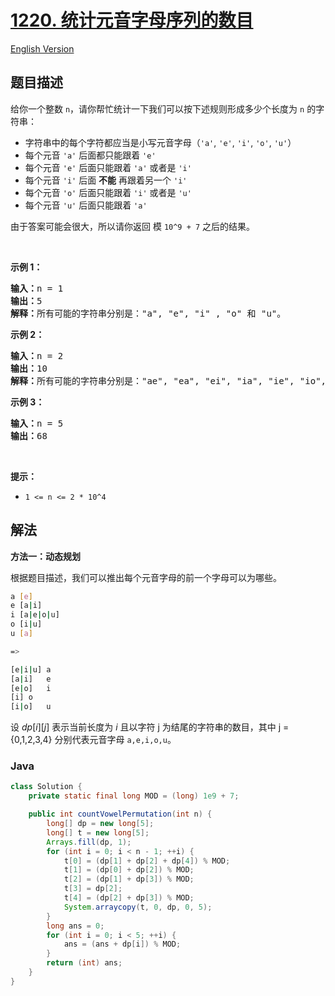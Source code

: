 # [1220. 统计元音字母序列的数目](https://leetcode.cn/problems/count-vowels-permutation)

[English Version](/solution/1200-1299/1220.Count%20Vowels%20Permutation/README_EN.md)

## 题目描述

<!-- 这里写题目描述 -->

<p>给你一个整数&nbsp;<code>n</code>，请你帮忙统计一下我们可以按下述规则形成多少个长度为&nbsp;<code>n</code>&nbsp;的字符串：</p>

<ul>
	<li>字符串中的每个字符都应当是小写元音字母（<code>&#39;a&#39;</code>, <code>&#39;e&#39;</code>, <code>&#39;i&#39;</code>, <code>&#39;o&#39;</code>, <code>&#39;u&#39;</code>）</li>
	<li>每个元音&nbsp;<code>&#39;a&#39;</code>&nbsp;后面都只能跟着&nbsp;<code>&#39;e&#39;</code></li>
	<li>每个元音&nbsp;<code>&#39;e&#39;</code>&nbsp;后面只能跟着&nbsp;<code>&#39;a&#39;</code>&nbsp;或者是&nbsp;<code>&#39;i&#39;</code></li>
	<li>每个元音&nbsp;<code>&#39;i&#39;</code>&nbsp;后面&nbsp;<strong>不能</strong> 再跟着另一个&nbsp;<code>&#39;i&#39;</code></li>
	<li>每个元音&nbsp;<code>&#39;o&#39;</code>&nbsp;后面只能跟着&nbsp;<code>&#39;i&#39;</code>&nbsp;或者是&nbsp;<code>&#39;u&#39;</code></li>
	<li>每个元音&nbsp;<code>&#39;u&#39;</code>&nbsp;后面只能跟着&nbsp;<code>&#39;a&#39;</code></li>
</ul>

<p>由于答案可能会很大，所以请你返回 模&nbsp;<code>10^9 + 7</code>&nbsp;之后的结果。</p>

<p>&nbsp;</p>

<p><strong>示例 1：</strong></p>

<pre><strong>输入：</strong>n = 1
<strong>输出：</strong>5
<strong>解释：</strong>所有可能的字符串分别是：&quot;a&quot;, &quot;e&quot;, &quot;i&quot; , &quot;o&quot; 和 &quot;u&quot;。
</pre>

<p><strong>示例 2：</strong></p>

<pre><strong>输入：</strong>n = 2
<strong>输出：</strong>10
<strong>解释：</strong>所有可能的字符串分别是：&quot;ae&quot;, &quot;ea&quot;, &quot;ei&quot;, &quot;ia&quot;, &quot;ie&quot;, &quot;io&quot;, &quot;iu&quot;, &quot;oi&quot;, &quot;ou&quot; 和 &quot;ua&quot;。
</pre>

<p><strong>示例 3：</strong></p>

<pre><strong>输入：</strong>n = 5
<strong>输出：</strong>68</pre>

<p>&nbsp;</p>

<p><strong>提示：</strong></p>

<ul>
	<li><code>1 &lt;= n &lt;= 2 * 10^4</code></li>
</ul>

## 解法

**方法一：动态规划**

根据题目描述，我们可以推出每个元音字母的前一个字母可以为哪些。

```bash
a [e]
e [a|i]
i [a|e|o|u]
o [i|u]
u [a]

=>

[e|i|u]	a
[a|i]	e
[e|o]	i
[i]	o
[i|o]	u
```

设 $dp[i][j]$ 表示当前长度为 $i$ 且以字符 j 为结尾的字符串的数目，其中 j = {0,1,2,3,4} 分别代表元音字母 `a,e,i,o,u`。

### **Java**

```java
class Solution {
    private static final long MOD = (long) 1e9 + 7;

    public int countVowelPermutation(int n) {
        long[] dp = new long[5];
        long[] t = new long[5];
        Arrays.fill(dp, 1);
        for (int i = 0; i < n - 1; ++i) {
            t[0] = (dp[1] + dp[2] + dp[4]) % MOD;
            t[1] = (dp[0] + dp[2]) % MOD;
            t[2] = (dp[1] + dp[3]) % MOD;
            t[3] = dp[2];
            t[4] = (dp[2] + dp[3]) % MOD;
            System.arraycopy(t, 0, dp, 0, 5);
        }
        long ans = 0;
        for (int i = 0; i < 5; ++i) {
            ans = (ans + dp[i]) % MOD;
        }
        return (int) ans;
    }
}
```
